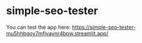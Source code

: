# simple-seo-tester
You can test the app here:
https://simple-seo-tester-mu5hhbgoy7mfjvaynr4bpw.streamlit.app/
